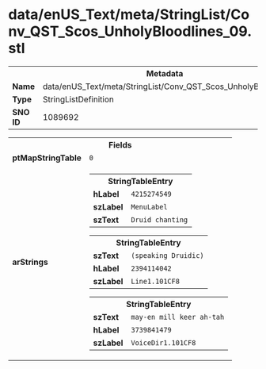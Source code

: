 <h1>data/enUS_Text/meta/StringList/Conv_QST_Scos_UnholyBloodlines_09.stl</h1><table><tr><th colspan="100%">Metadata</th></tr><tr><td><b>Name</b></td><td>data/enUS_Text/meta/StringList/Conv_QST_Scos_UnholyBloodlines_09.stl</td></tr><tr><td><b>Type</b></td><td>StringListDefinition</td></tr><tr><td><b>SNO ID</b></td><td>1089692</td></tr></table>

<table><tr><th colspan="100%">Fields</th></tr><tr><td><b>ptMapStringTable</b></td><td><code>0</code></td></tr><tr><td><b>arStrings</b></td><td><table><tr><th colspan="100%">StringTableEntry</th></tr><tr><td><b>hLabel</b></td><td><code>4215274549</code></td></tr><tr><td><b>szLabel</b></td><td><code>MenuLabel</code></td></tr><tr><td><b>szText</b></td><td><code>Druid chanting</code></td></tr></table>


<table><tr><th colspan="100%">StringTableEntry</th></tr><tr><td><b>szText</b></td><td><code>(speaking Druidic)</code></td></tr><tr><td><b>hLabel</b></td><td><code>2394114042</code></td></tr><tr><td><b>szLabel</b></td><td><code>Line1.101CF8</code></td></tr></table>


<table><tr><th colspan="100%">StringTableEntry</th></tr><tr><td><b>szText</b></td><td><code>may-en mill keer ah-tah</code></td></tr><tr><td><b>hLabel</b></td><td><code>3739841479</code></td></tr><tr><td><b>szLabel</b></td><td><code>VoiceDir1.101CF8</code></td></tr></table>


</td></tr></table>

